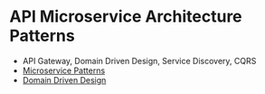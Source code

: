 # API Microservice Architecture Patterns

* API Gateway, Domain Driven Design, Service Discovery, CQRS
* [Microservice Patterns](https://microservices.io/patterns/index.html)
* [Domain Driven Design](https://medium.com/code-thoughts/what-i-understand-about-domain-driven-design-f7fbd00e364f)
